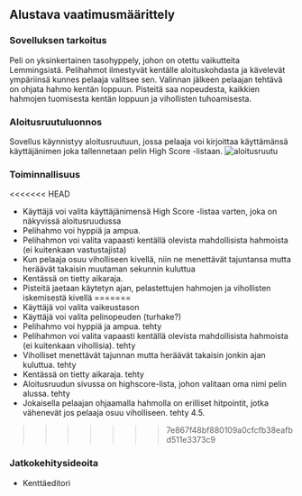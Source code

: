 ## Alustava vaatimusmäärittely


### Sovelluksen tarkoitus
Peli on yksinkertainen tasohyppely, johon on otettu vaikutteita Lemmingsistä. Pelihahmot ilmestyvät kentälle aloituskohdasta ja kävelevät ympäriinsä kunnes pelaaja valitsee sen. Valinnan jälkeen pelaajan tehtävä on ohjata hahmo kentän loppuun.
Pisteitä saa nopeudesta, kaikkien hahmojen tuomisesta kentän loppuun ja vihollisten tuhoamisesta. 

### Aloitusruutuluonnos
Sovellus käynnistyy aloitusruutuun, jossa pelaaja voi kirjoittaa käyttämänsä käyttäjänimen joka tallennetaan pelin High Score -listaan. 
![aloitusruutu](https://user-images.githubusercontent.com/62934996/112617265-67bc5380-8e2d-11eb-96ee-487f88889ac0.png)




### Toiminnallisuus
<<<<<<< HEAD
- Käyttäjä voi valita käyttäjänimensä High Score -listaa varten, joka on näkyvissä aloitusruudussa
- Pelihahmo voi hyppiä ja ampua. 
- Pelihahmon voi valita vapaasti kentällä olevista mahdollisista hahmoista (ei kuitenkaan vastustajista)
- Kun pelaaja osuu viholliseen kivellä, niin ne menettävät tajuntansa mutta heräävät takaisin muutaman sekunnin kuluttua 
- Kentässä on tietty aikaraja.
- Pisteitä jaetaan käytetyn ajan, pelastettujen hahmojen ja vihollisten iskemisestä kivellä
=======
- Käyttäjä voi valita vaikeustason
- Käyttäjä voi valita pelinopeuden (turhake?)
- Pelihahmo voi hyppiä ja ampua. tehty
- Pelihahmon voi valita vapaasti kentällä olevista mahdollisista hahmoista (ei kuitenkaan vihollisia). tehty
- Viholliset menettävät tajunnan mutta heräävät takaisin jonkin ajan kuluttua. tehty
- Kentässä on tietty aikaraja. tehty
- Aloitusruudun sivussa on highscore-lista, johon valitaan oma nimi pelin alussa. tehty
- Jokaisella pelaajan ohjaamalla hahmolla on erilliset hitpointit, jotka vähenevät jos pelaaja osuu viholliseen. tehty 4.5.

>>>>>>> 7e867f48bf880109a0cfcfb38eafbd511e3373c9

### Jatkokehitysideoita
- Kenttäeditori

